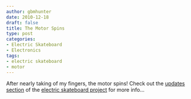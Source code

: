 ```yaml
---
author: gbmhunter
date: 2010-12-18
draft: false
title: The Motor Spins
type: post
categories:
- Electric Skateboard
- Electronics
tags:
- electric skateboard
- motor
---
```


After nearly taking of my fingers, the motor spins! Check out the [updates section](/electronics/projects/electric-skateboard/electric-skateboard-updates) of the [electric skateboard project](/electronics/projects/electric-skateboard) for more info...
